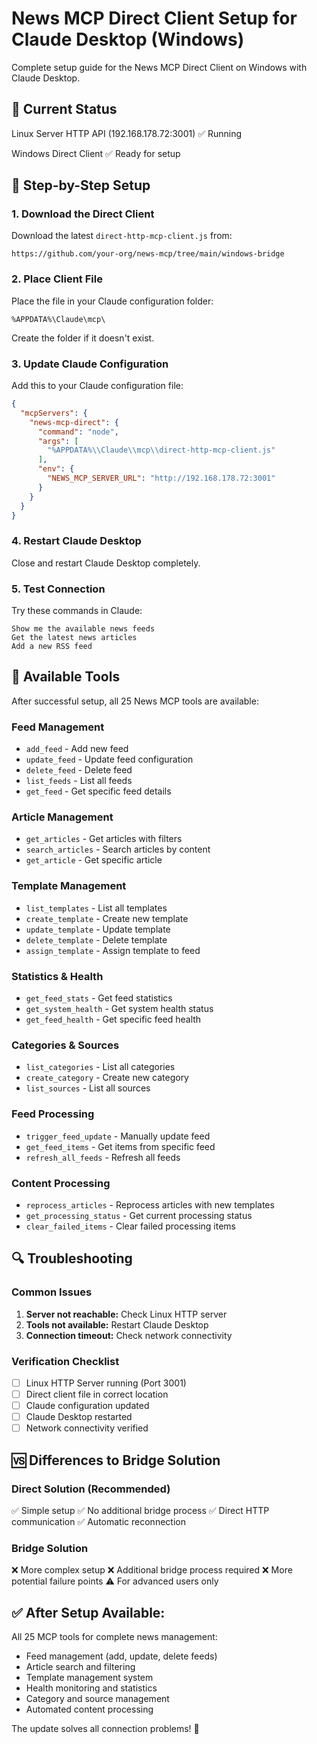 # News MCP Direct Client Setup for Claude Desktop (Windows)

Complete setup guide for the News MCP Direct Client on Windows with Claude Desktop.

## 🎯 Current Status

Linux Server HTTP API (192.168.178.72:3001) ✅ Running

Windows Direct Client ✅ Ready for setup

## 🎯 Step-by-Step Setup

### 1. Download the Direct Client

Download the latest `direct-http-mcp-client.js` from:
```
https://github.com/your-org/news-mcp/tree/main/windows-bridge
```

### 2. Place Client File

Place the file in your Claude configuration folder:
```
%APPDATA%\Claude\mcp\
```

Create the folder if it doesn't exist.

### 3. Update Claude Configuration

Add this to your Claude configuration file:
```json
{
  "mcpServers": {
    "news-mcp-direct": {
      "command": "node",
      "args": [
        "%APPDATA%\\Claude\\mcp\\direct-http-mcp-client.js"
      ],
      "env": {
        "NEWS_MCP_SERVER_URL": "http://192.168.178.72:3001"
      }
    }
  }
}
```

### 4. Restart Claude Desktop

Close and restart Claude Desktop completely.

### 5. Test Connection

Try these commands in Claude:
```
Show me the available news feeds
Get the latest news articles
Add a new RSS feed
```

## 🔧 Available Tools

After successful setup, all 25 News MCP tools are available:

### Feed Management
- `add_feed` - Add new feed
- `update_feed` - Update feed configuration
- `delete_feed` - Delete feed
- `list_feeds` - List all feeds
- `get_feed` - Get specific feed details

### Article Management
- `get_articles` - Get articles with filters
- `search_articles` - Search articles by content
- `get_article` - Get specific article

### Template Management
- `list_templates` - List all templates
- `create_template` - Create new template
- `update_template` - Update template
- `delete_template` - Delete template
- `assign_template` - Assign template to feed

### Statistics & Health
- `get_feed_stats` - Get feed statistics
- `get_system_health` - Get system health status
- `get_feed_health` - Get specific feed health

### Categories & Sources
- `list_categories` - List all categories
- `create_category` - Create new category
- `list_sources` - List all sources

### Feed Processing
- `trigger_feed_update` - Manually update feed
- `get_feed_items` - Get items from specific feed
- `refresh_all_feeds` - Refresh all feeds

### Content Processing
- `reprocess_articles` - Reprocess articles with new templates
- `get_processing_status` - Get current processing status
- `clear_failed_items` - Clear failed processing items

## 🔍 Troubleshooting

### Common Issues

1. **Server not reachable:** Check Linux HTTP server
2. **Tools not available:** Restart Claude Desktop
3. **Connection timeout:** Check network connectivity

### Verification Checklist

- [ ] Linux HTTP Server running (Port 3001)
- [ ] Direct client file in correct location
- [ ] Claude configuration updated
- [ ] Claude Desktop restarted
- [ ] Network connectivity verified

## 🆚 Differences to Bridge Solution

### Direct Solution (Recommended)
✅ Simple setup
✅ No additional bridge process
✅ Direct HTTP communication
✅ Automatic reconnection

### Bridge Solution
❌ More complex setup
❌ Additional bridge process required
❌ More potential failure points
⚠️ For advanced users only

## ✅ After Setup Available:

All 25 MCP tools for complete news management:
- Feed management (add, update, delete feeds)
- Article search and filtering
- Template management system
- Health monitoring and statistics
- Category and source management
- Automated content processing

The update solves all connection problems! 🚀
